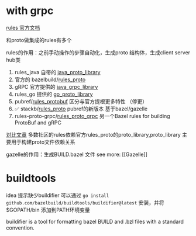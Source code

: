 # with grpc


[rules 官方文档](https://docs.bazel.build/versions/main/be/java.html#rules)


和proto做集成的rules有多个

rules的作用：之前手动操作的步骤自动化，生成proto 结构体，生成client server hub类

1.  rules_java 自带的 [java_proto_library](https://github.com/bazelbuild/rules_java/blob/ca8f85f30491148dc86865e1e799d96410f31500/java/defs.bzl)
2. 官方的 bazelbuild/[rules_proto](https://github.com/bazelbuild/rules_proto)
3. gRPC 官方提供的 [java_grpc_library](https://grpc.io/docs/languages/java/generated-code/)
4. rules_go 提供的 [go_proto_library](https://github.com/bazelbuild/rules_go)
5.  pubref/[rules_protobuf](https://github.com/pubref/rules_protobuf/)  区分与官方提根更多特性 （停更）
6.  ✅ stackb/[rules_proto](https://github.com/stackb/rules_proto) pubref的新版本 基于bazel/gazelle
7.  rules-proto-grpc/[rules_proto_grpc](https://github.com/rules-proto-grpc/rules_proto_grpc)   另一个Bazel rules for building ProtoBuf and gRPC

 
 [对比文章](https://bazel-contrib.github.io/SIG-rules-authors/proto-grpc.html)
 多数社区的rules依赖官方rules_proto的proto_library,proto_library 主要用于构建proto文件依赖关系


gazelle的作用：生成BUILD.bazel 文件 see more:  [[Gazelle]] 


# buildtools

idea 提示缺少buildifier
可以通过 `go install github.com/bazelbuild/buildtools/buildifier@latest`  安装，并将 $GOPATH/bin 添加到PATH环境变量

buildifier is a tool for formatting bazel BUILD and .bzl files with a standard convention.

 
 